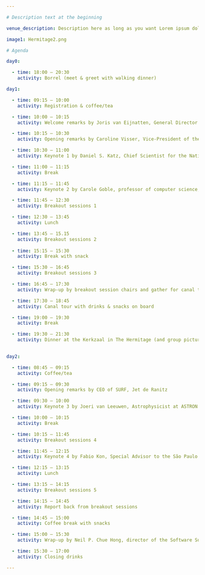 ```yaml
---

# Description text at the beginning

venue_description: Description here as long as you want Lorem ipsum dolor sit amet, consectetur adipiscing elit, sed do eiusmod tempor incididunt ut labore et dolore magna aliqua. Ut enim ad minim  veniam, quis nostrud exercitation ullamco laboris nisi ut aliquip ex ea commodo consequat. Duis aute  irure dolor in reprehenderit in voluptate velit esse cillum dolore eu fugiat nulla pariatur.  Excepteur sint occaecat cupidatat non proident, sunt in culpa qui officia deserunt mollit anim id  est laborum.

image1: Hermitage2.png

# Agenda

day0:

  - time: 18:00 – 20:30
    activity: Borrel (meet & greet with walking dinner)

day1:

  - time: 09:15 – 10:00
    activity: Registration & coffee/tea

  - time: 10:00 – 10:15
    activity: Welcome remarks by Joris van Eijnatten, General Director of the Netherlands eScience Center and Michelle Barker, Director of the Research Software Alliance

  - time: 10:15 – 10:30
    activity: Opening remarks by Caroline Visser, Vice-President of the Dutch Research Council (NWO)

  - time: 10:30 – 11:00
    activity: Keynote 1 by Daniel S. Katz, Chief Scientist for the National Center for Supercomputing Applications

  - time: 11:00 – 11:15
    activity: Break

  - time: 11:15 – 11:45
    activity: Keynote 2 by Carole Goble, professor of computer science, University of Manchester

  - time: 11:45 – 12:30
    activity: Breakout sessions 1

  - time: 12:30 – 13:45
    activity: Lunch

  - time: 13:45 – 15.15
    activity: Breakout sessions 2
    
  - time: 15:15 – 15:30
    activity: Break with snack

  - time: 15:30 – 16:45
    activity: Breakout sessions 3 

  - time: 16:45 – 17:30
    activity: Wrap-up by breakout session chairs and gather for canal tour

  - time: 17:30 – 18:45
    activity: Canal tour with drinks & snacks on board

  - time: 19:00 – 19:30
    activity: Break

  - time: 19:30 – 21:30
    activity: Dinner at the Kerkzaal in The Hermitage (and group picture)
 

day2:

  - time: 08:45 – 09:15
    activity: Coffee/tea

  - time: 09:15 – 09:30
    activity: Opening remarks by CEO of SURF, Jet de Ranitz

  - time: 09:30 – 10:00
    activity: Keynote 3 by Joeri van Leeuwen, Astrophysicist at ASTRON and University of Amsterdam

  - time: 10:00 – 10:15
    activity: Break

  - time: 10:15 – 11:45
    activity: Breakout sessions 4

  - time: 11:45 – 12:15
    activity: Keynote 4 by Fabio Kon, Special Advisor to the São Paulo Research Foundation (FAPESP) and Professor of Computer Science at the University of São Paulo

  - time: 12:15 – 13:15
    activity: Lunch

  - time: 13:15 – 14:15
    activity: Breakout sessions 5 

  - time: 14:15 – 14:45
    activity: Report back from breakout sessions

  - time: 14:45 – 15:00
    activity: Coffee break with snacks

  - time: 15:00 – 15:30
    activity: Wrap-up by Neil P. Chue Hong, director of the Software Sustainability Institute UK and professor of Research Software Policy  

  - time: 15:30 – 17:00
    activity: Closing drinks

---
```

